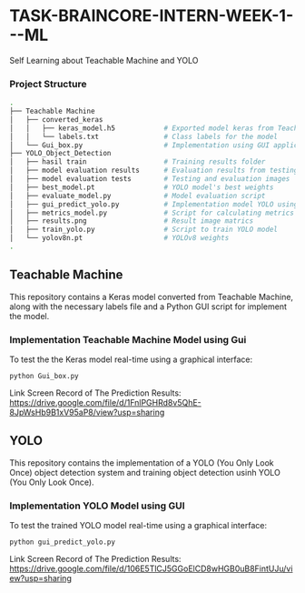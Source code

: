 # TASK-BRAINCORE-INTERN-WEEK-1---ML
Self Learning about Teachable Machine and YOLO

### Project Structure

```bash
.
├── Teachable Machine
│   ├── converted_keras
│   │   ├── keras_model.h5            # Exported model keras from Teachable Machine
│   │   └── labels.txt                # Class labels for the model
│   └── Gui_box.py                    # Implementation using GUI application to test the model
├── YOLO_Object_Detection
│   ├── hasil train                   # Training results folder
│   ├── model evaluation results      # Evaluation results from testing
│   ├── model evaluation tests        # Testing and evaluation images
│   ├── best_model.pt                 # YOLO model's best weights
│   ├── evaluate_model.py             # Model evaluation script
│   ├── gui_predict_yolo.py           # Implementation model YOLO using GUI application to test YOLO object detection
│   ├── metrics_model.py              # Script for calculating metrics
│   ├── results.png                   # Result image matrics
│   ├── train_yolo.py                 # Script to train YOLO model
│   └── yolov8n.pt                    # YOLOv8 weights
.
```

## Teachable Machine 
This repository contains a Keras model converted from Teachable Machine, along with the necessary labels file and a Python GUI script for implement the model.

### Implementation Teachable Machine Model using Gui 
To test the the Keras model real-time using a graphical interface:
```
python Gui_box.py
```
Link Screen Record of The Prediction Results:
https://drive.google.com/file/d/1FnlPGHRd8v5QhE-8JpWsHb9B1xV95aP8/view?usp=sharing 


## YOLO
This repository contains the implementation of a YOLO (You Only Look Once) object detection system and training object detection usinh YOLO (You Only Look Once).

### Implementation YOLO Model using GUI

To test the trained YOLO model real-time using a graphical interface:
```
python gui_predict_yolo.py
```
Link Screen Record of The Prediction Results:
https://drive.google.com/file/d/106E5TlCJ5GGoElCD8wHGB0uB8FintUJu/view?usp=sharing 

